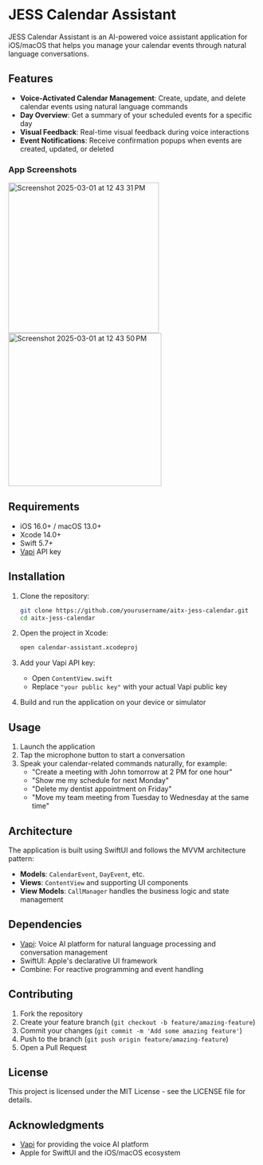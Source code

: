# JESS Calendar Assistant

JESS Calendar Assistant is an AI-powered voice assistant application for iOS/macOS that helps you manage your calendar events through natural language conversations.

## Features

- **Voice-Activated Calendar Management**: Create, update, and delete calendar events using natural language commands
- **Day Overview**: Get a summary of your scheduled events for a specific day
- **Visual Feedback**: Real-time visual feedback during voice interactions
- **Event Notifications**: Receive confirmation popups when events are created, updated, or deleted

### App Screenshots

<img width="302" alt="Screenshot 2025-03-01 at 12 43 31 PM" src="https://github.com/user-attachments/assets/ffb60652-38c5-428a-86c3-60a60565750b" />
<img width="307" alt="Screenshot 2025-03-01 at 12 43 50 PM" src="https://github.com/user-attachments/assets/c9ed7609-aded-4299-aa32-97def486124c" />


## Requirements

- iOS 16.0+ / macOS 13.0+
- Xcode 14.0+
- Swift 5.7+
- [Vapi](https://vapi.ai) API key

## Installation

1. Clone the repository:
   ```bash
   git clone https://github.com/yourusername/aitx-jess-calendar.git
   cd aitx-jess-calendar
   ```

2. Open the project in Xcode:
   ```bash
   open calendar-assistant.xcodeproj
   ```

3. Add your Vapi API key:
   - Open `ContentView.swift`
   - Replace `"your public key"` with your actual Vapi public key

4. Build and run the application on your device or simulator

## Usage

1. Launch the application
2. Tap the microphone button to start a conversation
3. Speak your calendar-related commands naturally, for example:
   - "Create a meeting with John tomorrow at 2 PM for one hour"
   - "Show me my schedule for next Monday"
   - "Delete my dentist appointment on Friday"
   - "Move my team meeting from Tuesday to Wednesday at the same time"

## Architecture

The application is built using SwiftUI and follows the MVVM architecture pattern:
- **Models**: `CalendarEvent`, `DayEvent`, etc.
- **Views**: `ContentView` and supporting UI components
- **View Models**: `CallManager` handles the business logic and state management

## Dependencies

- [Vapi](https://vapi.ai): Voice AI platform for natural language processing and conversation management
- SwiftUI: Apple's declarative UI framework
- Combine: For reactive programming and event handling

## Contributing

1. Fork the repository
2. Create your feature branch (`git checkout -b feature/amazing-feature`)
3. Commit your changes (`git commit -m 'Add some amazing feature'`)
4. Push to the branch (`git push origin feature/amazing-feature`)
5. Open a Pull Request

## License

This project is licensed under the MIT License - see the LICENSE file for details.

## Acknowledgments

- [Vapi](https://vapi.ai) for providing the voice AI platform
- Apple for SwiftUI and the iOS/macOS ecosystem
